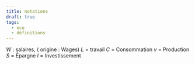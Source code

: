 ```yaml
---
title: notations
draft: true
tags:
  - eco
  - définitions
---
```

$W$ : salaires, ( origine : Wages)
$L$ = travail
$C$ = Consommation
$\gamma$ = Production
$S$ = Épargne
$I$ = Investissement
